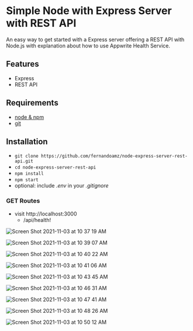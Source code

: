 # Simple Node with Express Server with REST API

An easy way to get started with a Express server offering a REST API with Node.js with explanation about how to use Appwrite Health Service.

## Features

- Express
- REST API

## Requirements

- [node & npm](https://nodejs.org/en/)
- [git](https://www.robinwieruch.de/git-essential-commands/)

## Installation

- `git clone https://github.com/fernandoamz/node-express-server-rest-api.git`
- `cd node-express-server-rest-api`
- `npm install`
- `npm start`
- optional: include _.env_ in your _.gitignore_

### GET Routes

- visit http://localhost:3000
  - /api/health!
 
![Screen Shot 2021-11-03 at 10 37 19 AM](https://user-images.githubusercontent.com/7818620/140103730-f7f9e341-27d2-466c-8923-d337d7501664.png)

![Screen Shot 2021-11-03 at 10 39 07 AM](https://user-images.githubusercontent.com/7818620/140103834-39b469b2-2996-4230-b433-33c77d87c538.png)

![Screen Shot 2021-11-03 at 10 40 22 AM](https://user-images.githubusercontent.com/7818620/140104036-01b18024-5168-45e4-b45d-16106c196937.png)

![Screen Shot 2021-11-03 at 10 41 06 AM](https://user-images.githubusercontent.com/7818620/140104216-6b81c5ae-7220-4e92-8cfd-64000c548705.png)

![Screen Shot 2021-11-03 at 10 43 45 AM](https://user-images.githubusercontent.com/7818620/140104636-61eb862e-ca55-43c2-be28-1b12006f33df.png)

![Screen Shot 2021-11-03 at 10 46 31 AM](https://user-images.githubusercontent.com/7818620/140105185-a6b12784-f73a-493a-99a7-71b8ae9e57c7.png)

![Screen Shot 2021-11-03 at 10 47 41 AM](https://user-images.githubusercontent.com/7818620/140105342-99939281-5d43-4013-a5b0-6a4cbf12b40b.png)

![Screen Shot 2021-11-03 at 10 48 26 AM](https://user-images.githubusercontent.com/7818620/140105544-ecf3f682-2ca5-43c5-8627-82daea02099b.png)

![Screen Shot 2021-11-03 at 10 50 12 AM](https://user-images.githubusercontent.com/7818620/140106444-058276ca-8420-43dc-aef3-29987429e934.png)











